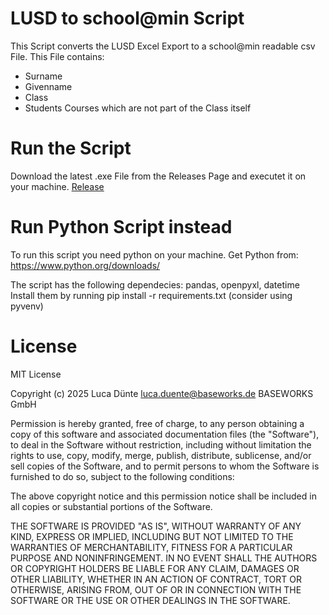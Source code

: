 # LUSD to school@min Script 

This Script converts the LUSD Excel Export to a school@min readable csv File. 
This File contains: 
- Surname
- Givenname
- Class
- Students Courses which are not part of the Class itself 

# Run the Script 
Download the latest .exe File from the Releases Page and executet it on your machine.
[Release](https://github.com/Duentemeiname/lusd-to-schooladmin/releases)

# Run Python Script instead
To run this script you need python on your machine. 
Get Python from: https://www.python.org/downloads/

The script has the following dependecies: pandas, openpyxl, datetime
Install them by running pip install -r requirements.txt (consider using pyvenv)

# License
MIT License

Copyright (c) 2025 Luca Dünte luca.duente@baseworks.de BASEWORKS GmbH

Permission is hereby granted, free of charge, to any person obtaining a copy
of this software and associated documentation files (the "Software"), to deal
in the Software without restriction, including without limitation the rights
to use, copy, modify, merge, publish, distribute, sublicense, and/or sell
copies of the Software, and to permit persons to whom the Software is
furnished to do so, subject to the following conditions:

The above copyright notice and this permission notice shall be included in all
copies or substantial portions of the Software.

THE SOFTWARE IS PROVIDED "AS IS", WITHOUT WARRANTY OF ANY KIND, EXPRESS OR
IMPLIED, INCLUDING BUT NOT LIMITED TO THE WARRANTIES OF MERCHANTABILITY,
FITNESS FOR A PARTICULAR PURPOSE AND NONINFRINGEMENT. IN NO EVENT SHALL THE
AUTHORS OR COPYRIGHT HOLDERS BE LIABLE FOR ANY CLAIM, DAMAGES OR OTHER
LIABILITY, WHETHER IN AN ACTION OF CONTRACT, TORT OR OTHERWISE, ARISING FROM,
OUT OF OR IN CONNECTION WITH THE SOFTWARE OR THE USE OR OTHER DEALINGS IN THE
SOFTWARE.